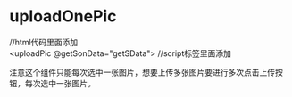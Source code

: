 # uploadOnePic
//html代码里面添加                  
<uploadPic @getSonData="getSData"></uploadPic>
//script标签里面添加
<script>
import uploadPic from './uploadPic'
data(){
return {
  uploadPic:[]
    }
},
components:{
    uploadPic
},
//methods里面添加方法
methods:{
    getSData:function (value) {
            var _this = this;
            _this.uploadPic = value;
            console.log(value)
    }
}
</script>




注意这个组件只能每次选中一张图片，想要上传多张图片要进行多次点击上传按钮，每次选中一张图片。
